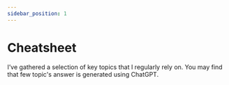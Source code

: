 ```yaml
---
sidebar_position: 1
---
```


# Cheatsheet

I’ve gathered a selection of key topics that I regularly rely on.
You may find that few topic's answer is generated using ChatGPT.
